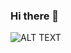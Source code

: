 ### Hi there 👋

![ALT TEXT](https://teamkd.online/wp-content/uploads/my_filipino_wife_pinay_001.jpg)

